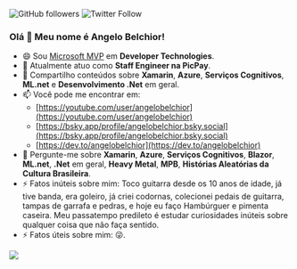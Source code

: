 ![GitHub followers](https://img.shields.io/github/followers/angelobelchior?style=flat-square)
![Twitter Follow](https://img.shields.io/twitter/follow/angelobelchior?style=flat-square)

### Olá 👋 Meu nome é Angelo Belchior!

- 😄 Sou [Microsoft MVP](https://mvp.microsoft.com/pt-br/PublicProfile/5001635?fullName=Angelo%20Luis%20%20) em **Developer Technologies**.
- 🔭 Atualmente atuo como **Staff Engineer na PicPay**.
- 👯 Compartilho conteúdos sobre **Xamarin**, **Azure**, **Serviços Cognitivos**, **ML.net** e **Desenvolvimento .Net** em geral.
- 📫 Você pode me encontrar em:
  - [https://youtube.com/user/angelobelchior](https://youtube.com/user/angelobelchior)
  - [https://bsky.app/profile/angelobelchior.bsky.social](https://bsky.app/profile/angelobelchior.bsky.social)
  - [https://dev.to/angelobelchior](https://dev.to/angelobelchior)
- 💬 Pergunte-me sobre **Xamarin**, **Azure**, **Serviços Cognitivos**, **Blazor**, **ML.net**, **.Net** em geral, **Heavy Metal**, **MPB**, **Histórias Aleatórias da Cultura Brasileira**.
- ⚡ Fatos inúteis sobre mim: Toco guitarra desde os 10 anos de idade, já tive banda, era goleiro, já criei codornas, colecionei pedais de guitarra, tampas de garrafa e pedras, e hoje eu faço Hambúrguer e pimenta caseira. Meu passatempo predileto é estudar curiosidades inúteis sobre qualquer coisa que não faça sentido.
- ⚡ Fatos úteis sobre mim: 😜.

<div>
  <img align="left" src="https://github-readme-stats.vercel.app/api?username=angelobelchior&show_icons=true&count_private=true" />
</div>

<!--

- 🔭 I’m currently working on ...
- 🌱 I’m currently learning ...
- 👯 I’m looking to collaborate on ...
- 🤔 I’m looking for help with ...
- 💬 Ask me about ...
- 📫 How to reach me: ...
- 😄 Pronouns: ...
- ⚡ Fun fact: ...

-->
